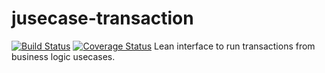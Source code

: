 # jusecase-transaction
[![Build Status](https://travis-ci.org/casid/jusecase-transaction.svg?branch=master)](https://travis-ci.org/casid/jusecase-transaction)
[![Coverage Status](https://coveralls.io/repos/github/casid/jusecase-transaction/badge.svg?branch=master)](https://coveralls.io/github/casid/jusecase-transaction?branch=master)
Lean interface to run transactions from business logic usecases.

